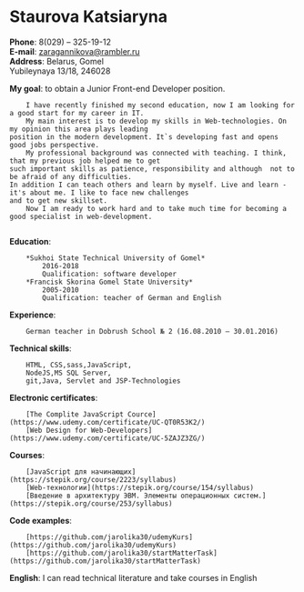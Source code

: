 # Staurova Katsiaryna  

**Phone**: 8(029) – 325-19-12  
**E-mail**: zaragannikova@rambler.ru  
**Address**: Belarus, Gomel  
	Yubileynaya 13/18, 246028  
			 
**My goal**: to obtain a Junior  Front-end Developer position.  
```
	I have recently finished my second education, now I am looking for a good start for my career in IT.  
	My main interest is to develop my skills in Web-technologies. On my opinion this area plays leading 
position in the modern development. It`s developing fast and opens good jobs perspective.  
	My professional background was connected with teaching. I think, that my previous job helped me to get 
such important skills as patience, responsibility and although  not to be afraid of any difficulties. 
In addition I can teach others and learn by myself. Live and learn - it's about me. I like to face new challenges 
and to get new skillset.
	Now I am ready to work hard and to take much time for becoming a good specialist in web-development. 
 
```
**Education**:  

		*Sukhoi State Technical University of Gomel*  
			2016-2018  
			Qualification: software developer  
		*Francisk Skorina Gomel State University*  
			2005-2010  
			Qualification: teacher of German and English  
			
				   
**Experience**:  

		German teacher in Dobrush School № 2 (16.08.2010 – 30.01.2016)  
		

**Technical skills**:   

		HTML, CSS,sass,JavaScript,  
		NodeJS,MS SQL Server,  
		git,Java, Servlet and JSP-Technologies  
					  
**Electronic certificates**:  

		[The Complite JavaScript Cource](https://www.udemy.com/certificate/UC-QT0R53K2/)  
		[Web Design for Web-Developers](https://www.udemy.com/certificate/UC-5ZAJZ3ZG/)  
		
		
**Courses**:  

		[JavaScript для начинающих](https://stepik.org/course/2223/syllabus)  
		[Web-технологии](https://stepik.org/course/154/syllabus)  
		[Введение в архитектуру ЭВМ. Элементы операционных систем.](https://stepik.org/course/253/syllabus)  
		
							 
**Сode examples**:  

		[https://github.com/jarolika30/udemyKurs](https://github.com/jarolika30/udemyKurs)  
		[https://github.com/jarolika30/startMatterTask](https://github.com/jarolika30/startMatterTask)   
		
							 
**English**: I can read technical literature and take courses in English							 


